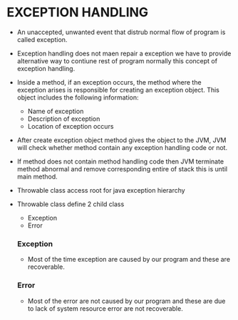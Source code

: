 # EXCEPTION HANDLING 
- An unaccepted, unwanted event that distrub normal flow of program is called exception.
- Exception handling does not maen repair a exception we have to provide alternative way to contiune rest of program normally this concept of exception handling.
- Inside a method, if an exception occurs, the method where the exception arises is responsible for creating an exception object. This object includes the following information:
  - Name of exception
  - Description of exception
  - Location of exception occurs
- After create exception object method gives the object to the JVM, JVM will check whether method contain any exception handling code or not.
- If method does not contain method handling code then JVM terminate method abnormal and remove corresponding entire of stack this is until main method.
- Throwable class access root for java exception hierarchy
- Throwable class define 2 child class
   - Exception
   - Error

   ### Exception
     - Most of the time exception are caused by our program and these are recoverable.

   ### Error
     - Most of the error are not caused by our program and these are due to lack of system resource error are not recoverable.
